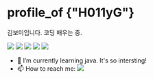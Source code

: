 # **profile_of {"H011yG"}**

김보미입니다.
코딩 배우는 중.

<img src="https://img.shields.io/badge/C-F09820?style=flat&logo=C&logoColor=white"/></a>
<img src="https://img.shields.io/badge/Java-007396?sytle=flat-square&logo=java&logoColor=white"/></a>
<img src="https://img.shields.io/badge/MySQL-4479A1?style=flat&logo=MySQL&logoColor=white"/></a>
<img src="https://img.shields.io/badge/HTML5-E34F26?style=flat&logo=HTML5&logoColor=white"/></a>
<img src="https://img.shields.io/badge/Eclipse_IDE-2C2255?style=flat&logo=EclipseIDE&logoColor=white"/></a>

- 🌱 I’m currently learning java. It's so intersting!
- 📫 How to reach me:
<a href="mailto:knancy13@gmail.com"><img src="https://img.shields.io/badge/-gmail-critical"><br>

<!--
**H011yG/H011yG** is a ✨ _special_ ✨ repository because its `README.md` (this file) appears on your GitHub profile.

Here are some ideas to get you started:

- 🔭 I’m currently working on ...
- 👯 I’m looking to collaborate on ...
- 🤔 I’m looking for help with ...
- 💬 Ask me about ...
- 😄 Pronouns: ...
- ⚡ Fun fact: 

